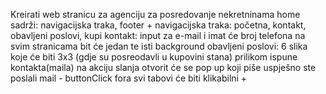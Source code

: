 Kreirati web stranicu za agenciju za posredovanje nekretninama
home sadrži: navigacijska traka, footer +
navigacijska traka: početna, kontakt, obavljeni poslovi, kupi
kontakt: input za e-mail i imat će broj telefona
na svim stranicama bit će jedan te isti background 
obavljeni poslovi: 6 slika koje će biti 3x3 (gdje su posreodavli u kupovini stana)
prilikom ispune kontakta(maila) na akciju slanja otvorit će se pop up koji piše uspješno ste poslali mail - buttonClick fora
svi tabovi će biti klikabilni +
